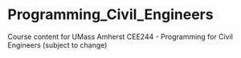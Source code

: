 # Programming_Civil_Engineers
Course content for UMass Amherst CEE244 - Programming for Civil Engineers (subject to change)
